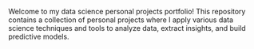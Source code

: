 Welcome to my data science personal projects portfolio! This repository contains a collection of personal projects where I apply various data science techniques and tools to analyze data, extract insights, and build predictive models.
